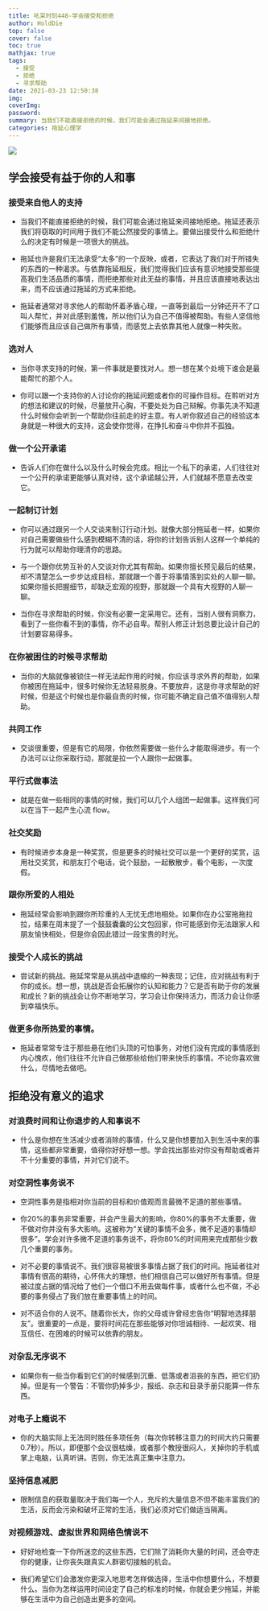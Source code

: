 ```yaml
---
title: 吼呆时刻448-学会接受和拒绝
author: HoldDie
top: false
cover: false
toc: true
mathjax: true
tags:
  - 接受
  - 拒绝
  - 寻求帮助
date: 2021-03-23 12:50:38
img:
coverImg:
password:
summary: 当我们不能直接拒绝的时候，我们可能会通过拖延来间接地拒绝。
categories: 拖延心理学
---
```


![](https://cdn.jsdelivr.net/gh/asxing/img1/20210323125237.png)

## 学会接受有益于你的人和事

### 接受来自他人的支持

- 当我们不能直接拒绝的时候，我们可能会通过拖延来间接地拒绝。拖延还表示我们将窃取的时间用于我们不能公然接受的事情上。要做出接受什么和拒绝什么的决定有时候是一项很大的挑战。

- 拖延也许是我们无法承受“太多”的一个反映，或者，它表达了我们对于所错失的东西的一种渴求。与依靠拖延相反，我们觉得我们应该有意识地接受那些提高我们生活品质的事情，而拒绝那些对此无益的事情，并且应该直接地表达出来，而不应该通过拖延的方式来拒绝。

- 拖延者通常对寻求他人的帮助怀着矛盾心理，一直等到最后一分钟还开不了口叫人帮忙，并对此感到羞愧，所以他们认为自己不值得被帮助。有些人坚信他们能够而且应该自己做所有事情，而感觉上去依靠其他人就像一种失败。

### 选对人

- 当你寻求支持的时候，第一件事就是要找对人。想一想在某个处境下谁会是最能帮忙的那个人。

- 你可以跟一个支持你的人讨论你的拖延问题或者你的可操作目标。在聆听对方的想法和建议的时候，尽量放开心胸，不要处处为自己辩解。你事先决不知道什么时候你会听到一个帮助你往前走的好主意。有人听你叙述自己的经验这本身就是一种很大的支持，这会使你觉得，在挣扎和奋斗中你并不孤独。

### 做一个公开承诺

- 告诉人们你在做什么以及什么时候会完成。相比一个私下的承诺，人们往往对一个公开的承诺更能够认真对待，这个承诺越公开，人们就越不愿意去改变它。

### 一起制订计划

- 你可以通过跟另一个人交谈来制订行动汁划。就像大部分拖延者一样，如果你对自己需要做些什么感到模糊不清的话，将你的计划告诉别人这样一个单纯的行为就可以帮助你理清你的思路。

- 与一个跟你优势互补的人交谈对你尤其有帮助。如果你擅长预见最后的结果，却不清楚怎么一步步达成目标，那就跟一个善于将事情落到实处的人聊一聊。如果你擅长把握细节，却缺乏宏观的视野，那就跟一个具有大视野的人聊一聊。

- 当你在寻求帮助的时候，你没有必要一定采用它。还有，当别人很有洞察力，看到了一些你看不到的事情，你不必自卑。帮别人修正计划总要比设计自己的计划要容易得多。

### 在你被困住的时候寻求帮助

- 当你的大脑就像被锁住一样无法起作用的时候，你应该寻求外界的帮助，如果你被困在拖延中，很多时候你无法轻易脱身。不要放弃，这是你寻求帮助的好时候，但是这个时候也是你最自责的时候，你可能不确定自己值不值得别人帮助。

### 共同工作

- 交谈很重要，但是有它的局限，你依然需要做一些什么才能取得进步。有一个办法可以让你采取行动，那就是拉一个人跟你一起做事。

### 平行式做事法

- 就是在做一些相同的事情的时候，我们可以几个人组团一起做事。这样我们可以在当下一起产生心流 flow。

### 社交奖励

- 有时候进步本身是一种奖赏，但是更多的时候社交可以是一个更好的奖赏，运用社交奖赏，和朋友打个电话，说个鼓励，一起散散步，看个电影，一次度假。

### 跟你所爱的人相处

- 拖延经常会影响到跟你所珍重的人无忧无虑地相处。如果你在办公室拖拖拉拉，结果在周末提了一个鼓鼓囊囊的公文包回家，你可能感到你无法跟家人和朋友愉快相处，但是你会因此错过一段宝贵的时光。

### 接受个人成长的挑战

- 尝试新的挑战。拖延常常是从挑战中退缩的一种表现；记住，应对挑战有利于你的成长。想一想，挑战是否会拓展你的认知和能力？它是否有助于你的发展和成长？新的挑战会让你不断地学习，学习会让你保持活力，而活力会让你感到幸福快乐。

### 做更多你所热爱的事情。

- 拖延者常常专注于那些悬在他们头顶的可怕事务，对他们没有完成的事情感到内心愧疚，他们往往不允许自己做那些给他们带来快乐的事情。不论你喜欢做什么，尽情地去做吧。

## 拒绝没有意义的追求

### 对浪费时间和让你退步的人和事说不

- 什么是你想在生活减少或者消除的事情，什么又是你想要加入到生活中来的事情，这些都非常重要，值得你好好想一想。学会找出那些对你没有帮助或者并不十分重要的事情，并对它们说不。

### 对空洞性事务说不

- 空洞性事务是指相对你当前的目标和价值观而言最微不足道的那些事情。

- 你20%的事务非常重要，并会产生最大的影响，你80%的事务不太重要，做不做对你并没有多大影响。这被称为“关键的事情不会多，微不足道的事情却很多”。学会对许多微不足道的事务说不，将你80%的时间用来完成那些少数几个重要的事务。

- 对不必要的事情说不。我们很容易被很多事情占据了我们的时间。拖延者往对事情有很高的期待，心怀伟大的理想，他们相信自己可以做好所有事情。但是被过度占据的情况给了他们一个借口不用去做每件事，或者什么也不做，不必要的事务侵占了我们放在重要事情上的时间。

- 对不适合你的人说不。随着你长大，你的父母或许曾经忠告你“明智地选择朋友”。很重要的一点是，要将时间花在那些能够对你坦诚相待、一起欢笑、相互信任、在困难的时候可以依靠的朋友。

### 对杂乱无序说不

- 如果你有一些当你看到它们的时候感到沉重、低落或者沮丧的东西，把它们扔掉。但是有一个警告：不管你扔掉多少，报纸、杂志和目录手册只能算一件东西。

### 对电子上瘾说不

- 你的大脑实际上无法同时胜任多项任务（每次你转移注意力的时间大约只需要0.7秒）。所以，即便那个会议很枯燥，或者那个教授很闷人，关掉你的手机或掌上电脑，认真听讲。否则，你无法真正集中注意力。

### 坚持信息减肥

- 限制信息的获取量取决于我们每一个人，充斥的大量信息不但不能丰富我们的生活，反而会污染和破坏正常的生活，我们必须对它们做适当隔离。

### 对视频游戏、虚拟世界和网络色情说不

- 好好地检查一下你所迷恋的这些东西，它们除了消耗你大量的时间，还会夺走你的健康，让你丧失跟真实人群密切接触的机会。

- 我们希望它们会激发你更深入地思考怎样做选择，生活中你想要什么，不想要什么。当你为怎样运用时间设定了自己的标准的时候，你就会更少拖延，并能够在生活中为自己创造出更多的空间。